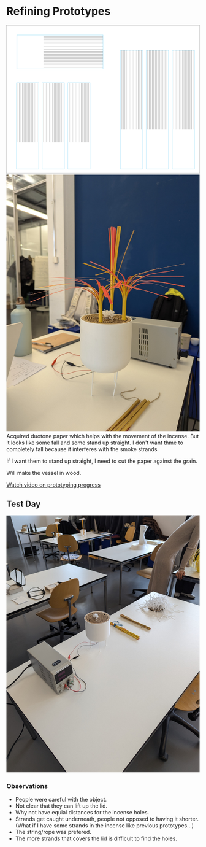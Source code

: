 # Refining Prototypes

![](images/Zund_Soft_Robot_Huong_Incense_Everday.png)
![](images/double_sided_paper.jpg)
Acquired duotone paper which helps with the movement of the incense. But it looks like some fall and some stand up straight. I don't want thme to completely fall because it interferes with the smoke strands.

If I want them to stand up straight, I need to cut the paper against the grain.

Will make the vessel in wood.

[Watch video on prototyping progress](https://www.instagram.com/p/DDmxHLnM3QX/)

## Test Day
![](images/test_day.jpg)

### Observations
- People were careful with the object.
- Not clear that they can lift up the lid. 
- Why not have equial distances for the incense holes.
- Strands get caught underneath, people not opposed to having it shorter. (What if I have some strands in the incense like previous prototypes...)
- The string/rope was prefered.
- The more strands that covers the lid is difficult to find the holes. 